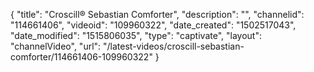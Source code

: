 {
    "title": "Croscill&reg; Sebastian Comforter",
    "description": "",
    "channelid": "114661406",
    "videoid": "109960322",
    "date_created": "1502517043",
    "date_modified": "1515806035",
    "type": "captivate",
    "layout": "channelVideo",
    "url": "\/latest-videos\/croscill-sebastian-comforter\/114661406-109960322"
}